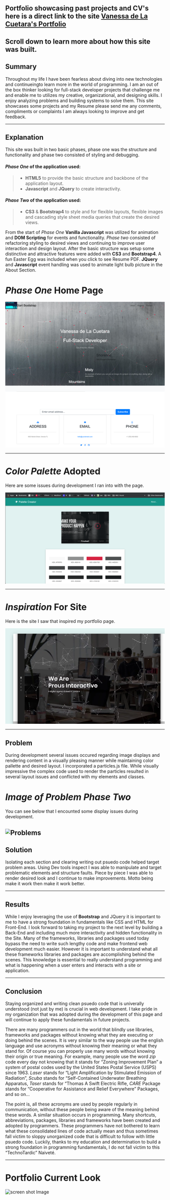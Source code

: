 ## **Portfolio** showcasing past projects and CV's here is a direct link to the site [Vanessa de La Cuetara's Portfolio](http://delacue.com/portfolio/) 

## Scroll down to learn more about how this site was built.


## **Summary**

Throughout my life I have been fearless about diving into new technologies
and continueingto learn more in the world of programming. I am an out of the box thinker looking for full-stack
developer projects that challenge me and enable me to utilizes my creative, organizational, and designing skills.
I enjoy analyzing problems and building systems to solve them. This site showcases some projects and my Resume please send me any comments, compliments or complaints I am always looking to improve and get feedback.

---

## **Explanation**

This site was built in two basic phases, phase one was the structure and functionality and phase two consisted of styling and debugging.

#### _Phase One_ of the application used:

> - **HTML5** to provide the basic structure and backbone of the application layout.
> - **Javascript** and **JQuery** to create interactivity.

#### _Phase Two_ of the application used:

> - **CS3** & **Bootstrap4** to style and for flexible layouts, flexible images and cascading style sheet media queries that create the desired views.

From the start of _Phase One_ **Vanilla Javascript** was utilized for animation and **DOM Scripting** for events and functionality. _Phase two_ consisted of refactoring styling to desired views and continuing to improve user interaction and design layout. After the basic structure was setup some distinctive and attractive features were added with **CS3** and **Bootstrap4**. A fun Easter Egg was included when you click to see Resume PDF. **JQuery** and **Javascript** event handling was used to animate light bulb picture in the About Section.


# _Phase One_ Home Page

![Portfolio Basic Structure](/assets/images/OrigPortPlain.png "Phase One Home Page of Portfolio")

---

# _Color Palette_ Adopted

Here are some issues during development I ran into with the page.

![Palette](/assets/images/colorPallette.png "Color Palette inspiration")

---

# _Inspiration_ For Site

Here is the site I saw that inspired my portfolio page.

![Inspiration](/assets/images/portInspiration.png "Inspiration for portfolio and to hunt down how to create animated particles")

---

## **Problem**

During development several issues occured regarding image displays and rendering content in a visually pleasing manner while maintaining color pallette and desired layout. I incorporated a particles.js file. While visually impressive the complex code used to render the particles resulted in several layout issues and conflicted with my elements and classes.

# _Image of Problem Phase Two_

You can see below that I encounted some display issues during development.

![Problems](/assets/images/portMoreProjIssue.png "Display Issue")
---

## **Solution**

Isolating each section and clearing writing out psuedo code helped target problem areas. Using Dev tools inspect I was able to manipulate and target problematic elements and structure faults. Piece by piece I was able to render desired look and I continue to make improvements. Motto being make it work then make it work better.

---

## **Results**

While I enjoy leveraging the use of **Bootstrap** and JQuery it is important to me to have a strong foundation in fundamentals like CSS and HTML for Front-End. I look forward to taking my project to the next level by building a Back-End and including much more interactivity and hidden functionality in the Site. 
Many of the frameworks, libraries and packages used today bypass the need to write such lengthy code and make frontend web development much easier. However it is important to understand what all these frameworks libraries and packages are accomplishing behind the scenes. This knowledge is essential to really understand programming and what is happening when a user enters and interacts with a site or application.

---

## **Conclusion**

Staying organized and writing clean psuedo code that is univerally understood (not just by me) is crucial in web development. I take pride in my organization that was adopted during the development of this page and will continue to apply these fundamentals in future projects.

There are many programmers out in the world that blindly use libraries, frameworks and packages without knowing what they are executing or doing behind the scenes. It is very similar to the way people use the english language and use acronyms without knowing their meaning or what they stand for. Of course you can properly use many words without knowing their origin or true meaning. For example, many people use the word _zip_ code every day not knowing that it stands for “Zoning Improvement Plan” a system of postal codes used by the United States Postal Service (USPS) since 1963. _Laser_ stands for “Light Amplification by Stimulated Emission of Radiation”, _Scuba_ stands for “Self-Contained Underwater Breathing Apparatus, _Taser_ stands for “Thomas A Swift Electric Rifle, _CARE_ Package stands for “Cooperative for Assistance and Relief Everywhere” Packages, and so on…

The point is, all these acronyms are used by people regularly in communication, without these people being aware of the meaning behind these words. A similar situation occurs in programming. Many shortcuts, abbreviations, packages, libraries and frameworks have been created and adopted by programmers. These programmers have not bothered to learn what these consolidated lines of code actually mean and thus sometimes fall victim to sloppy unorganized code that is difficult to follow with little psuedo code. Luckily, thanks to my education and determination to build a strong foundation in programming fundamentals, I do not fall victim to this “TechnoTardic” Naiveté. 

---

# **Portfolio Current Look**

![screen shot Image](assets/images/portfolioFullPage.png "Screen capture Image")